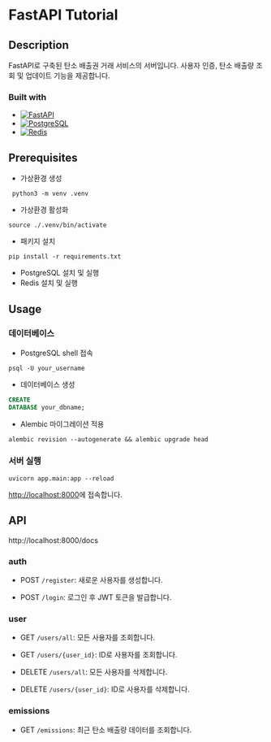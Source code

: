 # FastAPI Tutorial

## Description

FastAPI로 구축된 탄소 배출권 거래 서비스의 서버입니다. 사용자 인증, 탄소 배출량 조회 및 업데이트 기능을 제공합니다.


### Built with

* [![FastAPI]][FastAPI-url]
* [![PostgreSQL]][PostgreSQL-url]
* [![Redis]][Redis-url]


## Prerequisites

- 가상환경 생성

```shell
 python3 -m venv .venv
```

- 가상환경 활성화

```shell
source ./.venv/bin/activate
```

- 패키지 설치

```shell
pip install -r requirements.txt
```

- PostgreSQL 설치 및 실행
- Redis 설치 및 실행


## Usage

### 데이터베이스

- PostgreSQL shell 접속

```shell
psql -U your_username
```

- 데이터베이스 생성

```SQL
CREATE
DATABASE your_dbname;
```

- Alembic 마이그레이션 적용

```shell
alembic revision --autogenerate && alembic upgrade head
```


### 서버 실행

```shell
uvicorn app.main:app --reload
```

<http://localhost:8000>에 접속합니다.


## API

http://localhost:8000/docs

### auth

- POST `/register`: 새로운 사용자를 생성합니다.

- POST `/login`: 로그인 후 JWT 토큰을 발급합니다.

### user

- GET `/users/all`: 모든 사용자를 조회합니다.

- GET `/users/{user_id}`: ID로 사용자를 조회합니다.

- DELETE `/users/all`: 모든 사용자를 삭제합니다.

- DELETE `/users/{user_id}`: ID로 사용자를 삭제합니다.

### emissions

- GET `/emissions`: 최근 탄소 배출량 데이터를 조회합니다.



<!-- MARKDOWN LINKS & IMAGES -->
[FastAPI]: https://img.shields.io/badge/fastapi-009688?style=for-the-badge&logo=fastapi&logoColor=white
[FastAPI-url]: https://fastapi.tiangolo.com/
[PostgreSQL]: https://img.shields.io/badge/postgresql-4169E1?style=for-the-badge&logo=postgresql&logoColor=white
[PostgreSQL-url]: https://www.postgresql.org/
[Redis]: https://img.shields.io/badge/redis-FF4438?style=for-the-badge&logo=redis&logoColor=white
[Redis-url]: https://redis.io/
